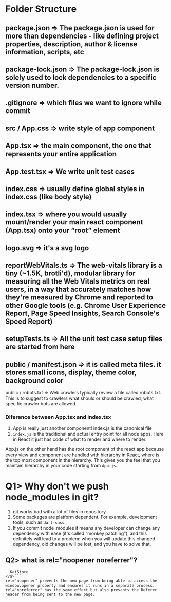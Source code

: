 # Folder Structure

package.json => The package.json is used for more than dependencies - like defining project properties, description, author & license information, scripts, etc
------------------------------------------

package-lock.json => The package-lock.json is solely used to lock dependencies to a specific version number.
------------------------------------------

.gitignore => which files we want to ignore while commit
------------------------------------------
src / 
App.css => write style of app component
------------------------------------------
App.tsx => the main component, the one that represents your entire application
------------------------------------------
App.test.tsx => We write unit test cases
------------------------------------------
index.css =>  usually define global styles in index.css (like body style)
------------------------------------------
index.tsx => where you would usually mount/render your main react component (App.tsx) onto your “root” element
------------------------------------------
logo.svg => it's a svg logo
------------------------------------------
reportWebVitals.ts => The web-vitals library is a tiny (~1.5K, brotli'd), modular library for measuring all the Web Vitals metrics on real users, in a way that accurately matches how they're measured by Chrome and reported to other Google tools (e.g. Chrome User Experience Report, Page Speed Insights, Search Console's Speed Report)
------------------------------------------
setupTests.ts => All the unit test case setup files are started from here
------------------------------------------
public / manifest.json => it is called meta files. it stores small icons, display, theme color, background color
------------------------------------------
public / robots.txt => Web crawlers typically review a file called robots.txt. This is to suggest to crawlers what should or should be crawled, what specific crawler bots are allowed. 

### Diference between App.tsx and index.tsx
1. App is really just another component! index.js is the canonical file
2. `index.js` is the traditional and actual entry point for all node apps. Here in React it just has code of what to render and where to render.

App.js on the other hand has the root component of the react app because every view and component are handled with hierarchy in React, where <App /> is the top most component in the hierarchy. This gives you the feel that you maintain hierarchy in your code starting from `App.js`. 




# Q1> Why don't we push node_modules in git?
1. git works bad with a lot of files in repository. 
2. Some packages are platform dependent. For example, development tools, such as `dart-sass`.
3. If you commit node_modules it means any developer can change any dependency with ease (it's called “monkey patching”), and this definitely will lead to a problem: when you will update this changed dependency, old changes will be lost, and you have to solve that. 

## Q2> what is rel="noopener noreferrer"?
```<a href="https://www.kaiostech.com/store/" target="_blank" rel="noreferrer">
  KaiStore
</a>```
rel="noopener" prevents the new page from being able to access the window.opener property and ensures it runs in a separate process.
rel="noreferrer" has the same effect but also prevents the Referer header from being sent to the new page.